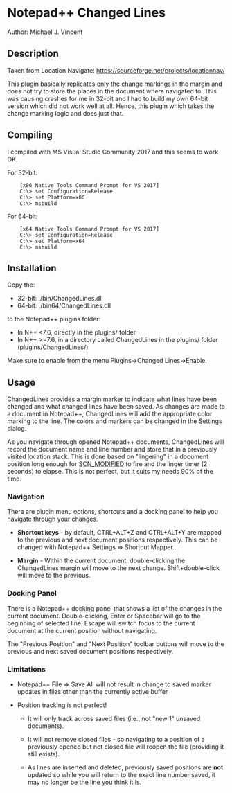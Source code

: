 # Notepad++ Changed Lines

Author:  Michael J. Vincent


## Description

Taken from Location Navigate:  https://sourceforge.net/projects/locationnav/

This plugin basically replicates only the change markings in the margin and
does not try to store the places in the document where navigated to.  This
was causing crashes for me in 32-bit and I had to build my own 64-bit version
which did not work well at all.  Hence, this plugin which takes the change
marking logic and does just that.


## Compiling

I compiled with MS Visual Studio Community 2017 and this seems to work OK.

For 32-bit:
```
    [x86 Native Tools Command Prompt for VS 2017]
    C:\> set Configuration=Release
    C:\> set Platform=x86
    C:\> msbuild
```

For 64-bit:
```
    [x64 Native Tools Command Prompt for VS 2017]
    C:\> set Configuration=Release
    C:\> set Platform=x64
    C:\> msbuild
```


## Installation

Copy the:

+ 32-bit:  ./bin/ChangedLines.dll
+ 64-bit:  ./bin64/ChangedLines.dll

to the Notepad++ plugins folder:
  + In N++ <7.6, directly in the plugins/ folder
  + In N++ >=7.6, in a directory called ChangedLines in the plugins/ folder (plugins/ChangedLines/)

Make sure to enable from the menu Plugins->Changed Lines->Enable.


## Usage

ChangedLines provides a margin marker to indicate what lines have been changed and what changed lines have been saved.  As changes are made to a document in Notepad++, ChangedLines will add the appropriate color marking to the line.  The colors and markers can be changed in the Settings dialog.

As you navigate through opened Notepad++ documents, ChangedLines will record the document name and line number and store that in a previously visited location stack.  This is done based on "lingering" in a document position long enough for [SCN_MODIFIED](https://www.scintilla.org/ScintillaDoc.html#SCN_MODIFIED) to fire and the linger timer (2 seconds) to elapse.  This is not perfect, but it suits my needs 90% of the time.


### Navigation

There are plugin menu options, shortcuts and a docking panel to help you navigate through your changes.


+ **Shortcut keys** - by default, CTRL+ALT+Z and CTRL+ALT+Y are mapped to the previous and next document positions respectively.  This can be changed with Notepad++ Settings => Shortcut Mapper...

+ **Margin** - Within the current document, double-clicking the ChangedLines margin will move to the next change.  Shift+double-click will move to the previous.


### Docking Panel

There is a Notepad++ docking panel that shows a list of the changes in the current document.  Double-clicking, Enter or Spacebar will go to the beginning of selected line.  Escape will switch focus to the current document at the current position without navigating.

The "Previous Position" and "Next Position" toolbar buttons will move to the previous and next saved document positions respectively.


### Limitations

+ Notepad++ File => Save All will not result in change to saved marker updates in files other than the currently active buffer

+ Position tracking is not perfect!

    + It will only track across saved files (i.e., not "new 1" unsaved documents).

    + It will not remove closed files - so navigating to a position of a previously opened but not closed file will reopen the file (providing it still exists).

    + As lines are inserted and deleted, previously saved positions are **not** updated so while you will return to the exact line number saved, it may no longer be the line you think it is.

